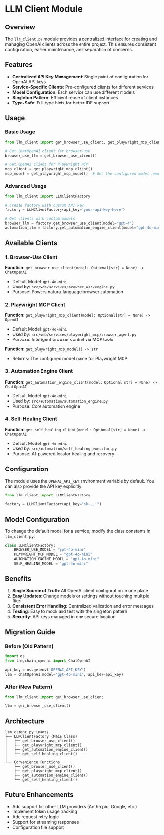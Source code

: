 # LLM Client Module

## Overview

The `llm_client.py` module provides a centralized interface for creating and managing OpenAI clients across the entire project. This ensures consistent configuration, easier maintenance, and separation of concerns.

## Features

- **Centralized API Key Management**: Single point of configuration for OpenAI API keys
- **Service-Specific Clients**: Pre-configured clients for different services
- **Model Configuration**: Each service can use different models
- **Singleton Pattern**: Efficient reuse of client instances
- **Type-Safe**: Full type hints for better IDE support

## Usage

### Basic Usage

```python
from llm_client import get_browser_use_client, get_playwright_mcp_client

# Get ChatOpenAI client for browser-use
browser_use_llm = get_browser_use_client()

# Get OpenAI client for Playwright MCP
mcp_client = get_playwright_mcp_client()
mcp_model = get_playwright_mcp_model()  # Get the configured model name
```

### Advanced Usage

```python
from llm_client import LLMClientFactory

# Create factory with custom API key
factory = LLMClientFactory(api_key="your-api-key-here")

# Get clients with custom models
browser_llm = factory.get_browser_use_client(model="gpt-4")
automation_llm = factory.get_automation_engine_client(model="gpt-4o-mini")
```

## Available Clients

### 1. Browser-Use Client
**Function**: `get_browser_use_client(model: Optional[str] = None) -> ChatOpenAI`
- Default Model: `gpt-4o-mini`
- Used by: `src/web/services/browser_use/engine.py`
- Purpose: Powers natural language browser automation

### 2. Playwright MCP Client
**Function**: `get_playwright_mcp_client(model: Optional[str] = None) -> OpenAI`
- Default Model: `gpt-4o-mini`
- Used by: `src/web/services/playwright_mcp/browser_agent.py`
- Purpose: Intelligent browser control via MCP tools

**Function**: `get_playwright_mcp_model() -> str`
- Returns: The configured model name for Playwright MCP

### 3. Automation Engine Client
**Function**: `get_automation_engine_client(model: Optional[str] = None) -> ChatOpenAI`
- Default Model: `gpt-4o-mini`
- Used by: `src/automation/automation_engine.py`
- Purpose: Core automation engine

### 4. Self-Healing Client
**Function**: `get_self_healing_client(model: Optional[str] = None) -> ChatOpenAI`
- Default Model: `gpt-4o-mini`
- Used by: `src/automation/self_healing_executor.py`
- Purpose: AI-powered locator healing and recovery

## Configuration

The module uses the `OPENAI_API_KEY` environment variable by default. You can also provide the API key explicitly:

```python
from llm_client import LLMClientFactory

factory = LLMClientFactory(api_key="sk-...")
```

## Model Configuration

To change the default model for a service, modify the class constants in `llm_client.py`:

```python
class LLMClientFactory:
    BROWSER_USE_MODEL = "gpt-4o-mini"
    PLAYWRIGHT_MCP_MODEL = "gpt-4o-mini"
    AUTOMATION_ENGINE_MODEL = "gpt-4o-mini"
    SELF_HEALING_MODEL = "gpt-4o-mini"
```

## Benefits

1. **Single Source of Truth**: All OpenAI client configuration in one place
2. **Easy Updates**: Change models or settings without touching multiple files
3. **Consistent Error Handling**: Centralized validation and error messages
4. **Testing**: Easy to mock and test with the singleton pattern
5. **Security**: API keys managed in one secure location

## Migration Guide

### Before (Old Pattern)
```python
import os
from langchain_openai import ChatOpenAI

api_key = os.getenv('OPENAI_API_KEY')
llm = ChatOpenAI(model="gpt-4o-mini", api_key=api_key)
```

### After (New Pattern)
```python
from llm_client import get_browser_use_client

llm = get_browser_use_client()
```

## Architecture

```
llm_client.py (Root)
├── LLMClientFactory (Main Class)
│   ├── get_browser_use_client()
│   ├── get_playwright_mcp_client()
│   ├── get_automation_engine_client()
│   └── get_self_healing_client()
│
└── Convenience Functions
    ├── get_browser_use_client()
    ├── get_playwright_mcp_client()
    ├── get_automation_engine_client()
    └── get_self_healing_client()
```

## Future Enhancements

- Add support for other LLM providers (Anthropic, Google, etc.)
- Implement token usage tracking
- Add request retry logic
- Support for streaming responses
- Configuration file support
